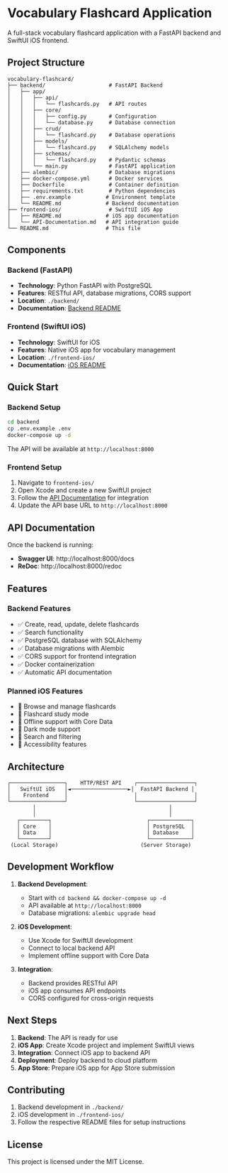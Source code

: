 # Vocabulary Flashcard Application

A full-stack vocabulary flashcard application with a FastAPI backend and SwiftUI iOS frontend.

## Project Structure

```
vocabulary-flashcard/
├── backend/                    # FastAPI Backend
│   ├── app/
│   │   ├── api/
│   │   │   └── flashcards.py   # API routes
│   │   ├── core/
│   │   │   ├── config.py       # Configuration
│   │   │   └── database.py     # Database connection
│   │   ├── crud/
│   │   │   └── flashcard.py    # Database operations
│   │   ├── models/
│   │   │   └── flashcard.py    # SQLAlchemy models
│   │   ├── schemas/
│   │   │   └── flashcard.py    # Pydantic schemas
│   │   └── main.py             # FastAPI application
│   ├── alembic/                # Database migrations
│   ├── docker-compose.yml      # Docker services
│   ├── Dockerfile              # Container definition
│   ├── requirements.txt        # Python dependencies
│   ├── .env.example           # Environment template
│   └── README.md              # Backend documentation
├── frontend-ios/               # SwiftUI iOS App
│   ├── README.md              # iOS app documentation
│   └── API-Documentation.md   # API integration guide
└── README.md                  # This file
```

## Components

### Backend (FastAPI)
- **Technology**: Python FastAPI with PostgreSQL
- **Features**: RESTful API, database migrations, CORS support
- **Location**: `./backend/`
- **Documentation**: [Backend README](./backend/README.md)

### Frontend (SwiftUI iOS)
- **Technology**: SwiftUI for iOS
- **Features**: Native iOS app for vocabulary management
- **Location**: `./frontend-ios/`
- **Documentation**: [iOS README](./frontend-ios/README.md)

## Quick Start

### Backend Setup
```bash
cd backend
cp .env.example .env
docker-compose up -d
```

The API will be available at `http://localhost:8000`

### Frontend Setup
1. Navigate to `frontend-ios/`
2. Open Xcode and create a new SwiftUI project
3. Follow the [API Documentation](./frontend-ios/API-Documentation.md) for integration
4. Update the API base URL to `http://localhost:8000`

## API Documentation

Once the backend is running:
- **Swagger UI**: http://localhost:8000/docs
- **ReDoc**: http://localhost:8000/redoc

## Features

### Backend Features
- ✅ Create, read, update, delete flashcards
- ✅ Search functionality
- ✅ PostgreSQL database with SQLAlchemy
- ✅ Database migrations with Alembic
- ✅ CORS support for frontend integration
- ✅ Docker containerization
- ✅ Automatic API documentation

### Planned iOS Features
- 📱 Browse and manage flashcards
- 📱 Flashcard study mode
- 📱 Offline support with Core Data
- 📱 Dark mode support
- 📱 Search and filtering
- 📱 Accessibility features

## Architecture

```
┌─────────────────┐    HTTP/REST API    ┌──────────────────┐
│   SwiftUI iOS   │◄──────────────────►│  FastAPI Backend │
│    Frontend     │                     │                  │
└─────────────────┘                     └──────────────────┘
        │                                          │
        │                                          │
   ┌─────────┐                              ┌─────────────┐
   │ Core    │                              │ PostgreSQL  │
   │ Data    │                              │ Database    │
   └─────────┘                              └─────────────┘
 (Local Storage)                          (Server Storage)
```

## Development Workflow

1. **Backend Development**:
   - Start with `cd backend && docker-compose up -d`
   - API available at `http://localhost:8000`
   - Database migrations: `alembic upgrade head`

2. **iOS Development**:
   - Use Xcode for SwiftUI development
   - Connect to local backend API
   - Implement offline support with Core Data

3. **Integration**:
   - Backend provides RESTful API
   - iOS app consumes API endpoints
   - CORS configured for cross-origin requests

## Next Steps

1. **Backend**: The API is ready for use
2. **iOS App**: Create Xcode project and implement SwiftUI views
3. **Integration**: Connect iOS app to backend API
4. **Deployment**: Deploy backend to cloud platform
5. **App Store**: Prepare iOS app for App Store submission

## Contributing

1. Backend development in `./backend/`
2. iOS development in `./frontend-ios/`
3. Follow the respective README files for setup instructions

## License

This project is licensed under the MIT License.